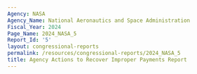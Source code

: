 ```yaml
---
Agency: NASA
Agency_Name: National Aeronautics and Space Administration
Fiscal_Year: 2024
Page_Name: 2024_NASA_5
Report_Id: '5'
layout: congressional-reports
permalink: /resources/congressional-reports/2024_NASA_5
title: Agency Actions to Recover Improper Payments Report
---
```

